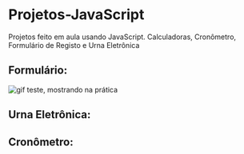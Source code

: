 # Projetos-JavaScript
Projetos feito em aula usando JavaScript.
Calculadoras, Cronômetro, Formulário de Registo e Urna Eletrônica

## Formulário:
<img src="C:\Users\LowCost\Downloads\WhatsApp Video 2021-10-17 at 14.48.24.mp4" alt="gif teste, mostrando na prática">
<p align="center">


## Urna Eletrônica:



## Cronômetro:






